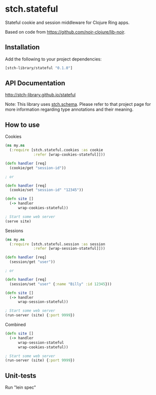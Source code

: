 # stch.stateful

Stateful cookie and session middleware for Clojure Ring apps.

Based on code from https://github.com/noir-clojure/lib-noir.

## Installation

Add the following to your project dependencies:

```clojure
[stch-library/stateful "0.1.0"]
```

## API Documentation

http://stch-library.github.io/stateful

Note: This library uses [stch.schema](https://github.com/stch-library/schema). Please refer to that project page for more information regarding type annotations and their meaning.

## How to use

Cookies

```clojure
(ns my.ns
  (:require [stch.stateful.cookies :as cookie
             :refer [wrap-cookies-stateful]]))

(defn handler [req]
  (cookie/get "session-id"))

; or

(defn handler [req]
  (cookie/set "session-id" "12345"))

(defn site []
  (-> handler
      wrap-cookies-stateful))

; Start some web server
(serve site)
```

Sessions

```clojure
(ns my.ns
  (:require [stch.stateful.session :as session
             :refer [wrap-session-stateful]]))

(defn handler [req]
  (session/get "user"))

; or

(defn handler [req]
  (session/set "user" {:name "Billy" :id 12345}))

(defn site []
  (-> handler
      wrap-session-stateful))

; Start some web server
(run-server (site) {:port 9999})
```

Combined

```clojure
(defn site []
  (-> handler
      wrap-session-stateful
      wrap-cookies-stateful))

; Start some web server
(run-server (site) {:port 9999})
```

## Unit-tests

Run "lein spec"







